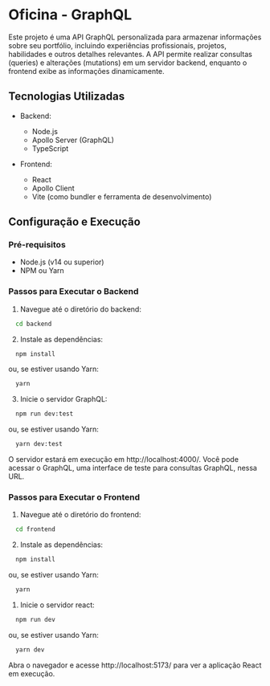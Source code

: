 # Oficina - GraphQL

Este projeto é uma API GraphQL personalizada para armazenar informações sobre seu portfólio, incluindo experiências profissionais, projetos, habilidades e outros detalhes relevantes. A API permite realizar consultas (queries) e alterações (mutations) em um servidor backend, enquanto o frontend exibe as informações dinamicamente.

## Tecnologias Utilizadas

- Backend:
  - Node.js
  - Apollo Server (GraphQL)
  - TypeScript

- Frontend:
  - React
  - Apollo Client
  - Vite (como bundler e ferramenta de desenvolvimento)

## Configuração e Execução

### Pré-requisitos

- Node.js (v14 ou superior)
- NPM ou Yarn

### Passos para Executar o Backend

1. Navegue até o diretório do backend:

  ```bash
    cd backend
  ```

2. Instale as dependências:

  ```bash
    npm install
  ```

  ou, se estiver usando Yarn:

  ```bash
    yarn
  ```

3. Inicie o servidor GraphQL:

  ```bash
    npm run dev:test
  ```

  ou, se estiver usando Yarn:

  ```bash
    yarn dev:test
  ```

O servidor estará em execução em http://localhost:4000/. Você pode acessar o GraphQL, uma interface de teste para consultas GraphQL, nessa URL.

### Passos para Executar o Frontend

1. Navegue até o diretório do frontend:

  ```bash
    cd frontend
  ```

2. Instale as dependências:

  ```bash
    npm install
  ```

  ou, se estiver usando Yarn:

  ```bash
    yarn
  ```

1. Inicie o servidor react:

  ```bash
    npm run dev
  ```

  ou, se estiver usando Yarn:

  ```bash
    yarn dev
  ```

Abra o navegador e acesse http://localhost:5173/ para ver a aplicação React em execução.
